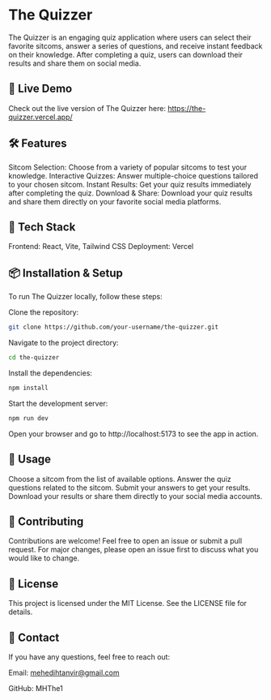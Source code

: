 # The Quizzer

The Quizzer is an engaging quiz application where users can select their favorite sitcoms, answer a series of questions, and receive instant feedback on their knowledge. After completing a quiz, users can download their results and share them on social media.

## 🚀 Live Demo
Check out the live version of The Quizzer here: https://the-quizzer.vercel.app/

## 🛠 Features
Sitcom Selection: Choose from a variety of popular sitcoms to test your knowledge.
Interactive Quizzes: Answer multiple-choice questions tailored to your chosen sitcom.
Instant Results: Get your quiz results immediately after completing the quiz.
Download & Share: Download your quiz results and share them directly on your favorite social media platforms.

## 🎨 Tech Stack
Frontend: React, Vite, Tailwind CSS
Deployment: Vercel

## 📦 Installation & Setup
To run The Quizzer locally, follow these steps:

Clone the repository:

```bash
git clone https://github.com/your-username/the-quizzer.git
```

Navigate to the project directory:

```bash
cd the-quizzer
```

Install the dependencies:

```bash
npm install
```


Start the development server:

```bash
npm run dev
```

Open your browser and go to http://localhost:5173 to see the app in action.

## 🌟 Usage
Choose a sitcom from the list of available options.
Answer the quiz questions related to the sitcom.
Submit your answers to get your results.
Download your results or share them directly to your social media accounts.

## 🤝 Contributing
Contributions are welcome! Feel free to open an issue or submit a pull request. For major changes, please open an issue first to discuss what you would like to change.

## 📝 License
This project is licensed under the MIT License. See the LICENSE file for details.

## 📧 Contact
If you have any questions, feel free to reach out:

Email: mehedihtanvir@gmail.com

GitHub: MHThe1
